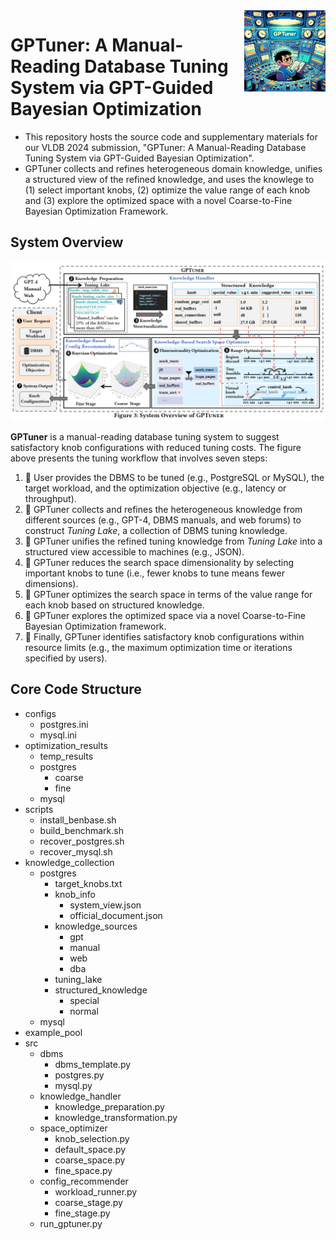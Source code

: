 <img align='right' src="/assets/gptuner.png" alt="GPTuner logo" width="130">

# GPTuner: A Manual-Reading Database Tuning System via GPT-Guided Bayesian Optimization

- This repository hosts the source code and supplementary materials for our VLDB 2024 submission, "GPTuner: A Manual-Reading Database Tuning System via GPT-Guided Bayesian Optimization". 
- GPTuner collects and refines heterogeneous domain knowledge, unifies a structured view of the refined knowledge, and uses the knowlege to (1) select important knobs, (2) optimize the value range of each knob and (3) explore the optimized space with a novel Coarse-to-Fine Bayesian Optimization Framework.


## System Overview

<img src="/assets/gptuner_overview.png" alt="GPTuner overview" width="800">

**GPTuner** is a manual-reading database tuning system to suggest satisfactory knob configurations with reduced tuning costs. The figure above presents the tuning workflow that involves seven steps:
1. 📌 User provides the DBMS to be tuned (e.g., PostgreSQL or MySQL), the target workload, and the optimization objective (e.g., latency or throughput).
2. 📌 GPTuner collects and refines the heterogeneous knowledge from different sources (e.g., GPT-4, DBMS manuals, and web forums) to construct _Tuning Lake_, a collection of DBMS tuning knowledge.
3. 📌 GPTuner unifies the refined tuning knowledge from _Tuning Lake_ into a structured view accessible to machines (e.g., JSON).
4. 📌 GPTuner reduces the search space dimensionality by selecting important knobs to tune (i.e., fewer knobs to tune means fewer dimensions).
5. 📌 GPTuner optimizes the search space in terms of the value range for each knob based on structured knowledge.
6. 📌 GPTuner explores the optimized space via a novel Coarse-to-Fine Bayesian Optimization framework.
7. 📌 Finally, GPTuner identifies satisfactory knob configurations within resource limits (e.g., the maximum optimization time or iterations specified by users).

## Core Code Structure
- configs
  - postgres.ini
  - mysql.ini
- optimization_results
  - temp_results
  - postgres
    - coarse
    - fine
  - mysql
- scripts
  - install_benbase.sh
  - build_benchmark.sh
  - recover_postgres.sh
  - recover_mysql.sh
- knowledge_collection
  - postgres
    - target_knobs.txt
    - knob_info
      - system_view.json
      - official_document.json
    - knowledge_sources
      - gpt
      - manual
      - web
      - dba
    - tuning_lake
    - structured_knowledge
      - special
      - normal
  - mysql
- example_pool
- src
  - dbms
    - dbms_template.py
    - postgres.py
    - mysql.py
  - knowledge_handler
    - knowledge_preparation.py
    - knowledge_transformation.py
  - space_optimizer
    - knob_selection.py
    - default_space.py
    - coarse_space.py
    - fine_space.py
  - config_recommender
    - workload_runner.py
    - coarse_stage.py
    - fine_stage.py
  - run_gptuner.py
